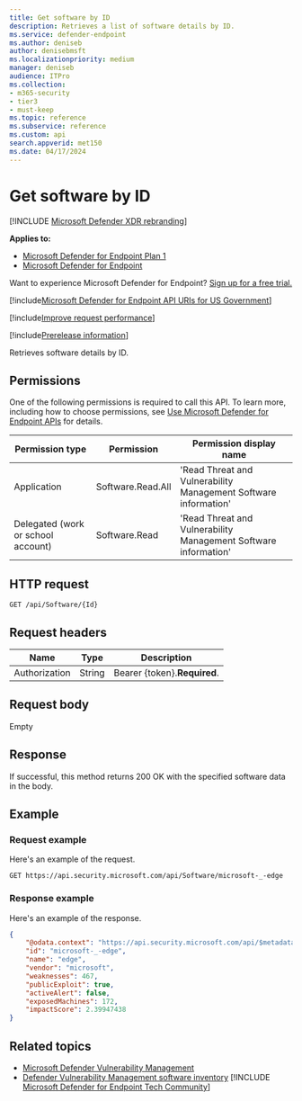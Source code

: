 ```yaml
---
title: Get software by ID
description: Retrieves a list of software details by ID.
ms.service: defender-endpoint
ms.author: deniseb
author: denisebmsft
ms.localizationpriority: medium
manager: deniseb
audience: ITPro
ms.collection: 
- m365-security
- tier3
- must-keep
ms.topic: reference
ms.subservice: reference
ms.custom: api
search.appverid: met150
ms.date: 04/17/2024
---
```


# Get software by ID

[!INCLUDE [Microsoft Defender XDR rebranding](../../includes/microsoft-defender.md)]

**Applies to:** 

- [Microsoft Defender for Endpoint Plan 1](../microsoft-defender-endpoint.md)
- [Microsoft Defender for Endpoint](../microsoft-defender-endpoint.md)

Want to experience Microsoft Defender for Endpoint? [Sign up for a free trial.](https://signup.microsoft.com/create-account/signup?products=7f379fee-c4f9-4278-b0a1-e4c8c2fcdf7e&ru=https://aka.ms/MDEp2OpenTrial?ocid=docs-wdatp-exposedapis-abovefoldlink)

[!include[Microsoft Defender for Endpoint API URIs for US Government](../../includes/microsoft-defender-api-usgov.md)]

[!include[Improve request performance](../../includes/improve-request-performance.md)]

[!include[Prerelease information](../../includes/prerelease.md)]

Retrieves software details by ID.

## Permissions

One of the following permissions is required to call this API. To learn more, including how to choose permissions, see [Use Microsoft Defender for Endpoint APIs](apis-intro.md) for details.

Permission type|Permission|Permission display name
---|---|---
Application|Software.Read.All|'Read Threat and Vulnerability Management Software information'
Delegated (work or school account)|Software.Read|'Read Threat and Vulnerability Management Software information'

## HTTP request

```http
GET /api/Software/{Id}
```

## Request headers

Name|Type|Description
---|---|---
Authorization|String|Bearer {token}.**Required**.

## Request body

Empty

## Response

If successful, this method returns 200 OK with the specified software data in the body.

## Example

### Request example

Here's an example of the request.

```http
GET https://api.security.microsoft.com/api/Software/microsoft-_-edge
```

### Response example

Here's an example of the response.

```json
{
    "@odata.context": "https://api.security.microsoft.com/api/$metadata#Software/$entity",
    "id": "microsoft-_-edge",
    "name": "edge",
    "vendor": "microsoft",
    "weaknesses": 467,
    "publicExploit": true,
    "activeAlert": false,
    "exposedMachines": 172,
    "impactScore": 2.39947438
}
```

## Related topics

- [Microsoft Defender Vulnerability Management](/defender-vulnerability-management/defender-vulnerability-management)
- [Defender Vulnerability Management software inventory](/defender-vulnerability-management/tvm-software-inventory)
[!INCLUDE [Microsoft Defender for Endpoint Tech Community](../../includes/defender-mde-techcommunity.md)]
